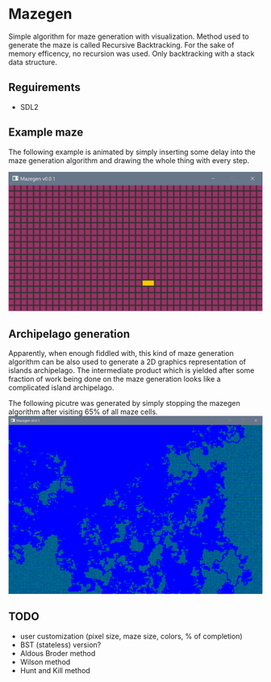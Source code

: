 # Mazegen
Simple algorithm for maze generation with visualization. Method used to generate the maze is called Recursive Backtracking. For the sake of memory efficency, no recursion was used. Only backtracking with a stack data structure.

## Reguirements
- SDL2

## Example maze
The following example is animated by simply inserting some delay into the maze generation algorithm and drawing the whole thing with every step.

<img src="https://raw.githubusercontent.com/c3r/mazegen/master/anim.gif" width="797">

## Archipelago generation
Apparently, when enough fiddled with, this kind of maze generation algorithm can be also used to generate a 2D graphics representation of islands archipelago. The intermediate product which is yielded after some fraction of work being done on the maze generation looks like a complicated island archipelago.

The following picutre was generated by simply stopping the mazegen algorithm after visiting 65% of all maze cells.
<img src="https://raw.githubusercontent.com/c3r/mazegen/master/archi.PNG">

## TODO
- user customization (pixel size, maze size, colors, % of completion)
- BST (stateless) version?
- Aldous Broder method
- Wilson method
- Hunt and Kill method
